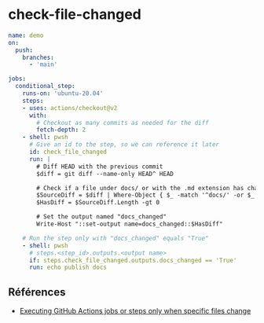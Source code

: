 # check-file-changed

```yml
name: demo
on:
  push:
    branches:
      - 'main'

jobs:
  conditional_step:
    runs-on: 'ubuntu-20.04'
    steps:
    - uses: actions/checkout@v2
      with:
        # Checkout as many commits as needed for the diff
        fetch-depth: 2
    - shell: pwsh
      # Give an id to the step, so we can reference it later
      id: check_file_changed
      run: |
        # Diff HEAD with the previous commit
        $diff = git diff --name-only HEAD^ HEAD

        # Check if a file under docs/ or with the .md extension has changed (added, modified, deleted)
        $SourceDiff = $diff | Where-Object { $_ -match '^docs/' -or $_ -match '.md$' }
        $HasDiff = $SourceDiff.Length -gt 0

        # Set the output named "docs_changed"
        Write-Host "::set-output name=docs_changed::$HasDiff"

    # Run the step only with "docs_changed" equals "True"
    - shell: pwsh
      # steps.<step_id>.outputs.<output name>
      if: steps.check_file_changed.outputs.docs_changed == 'True'
      run: echo publish docs

```

## Références 
- [Executing GitHub Actions jobs or steps only when specific files change](https://www.meziantou.net/executing-github-actions-jobs-or-steps-only-when-specific-files-change.htm)